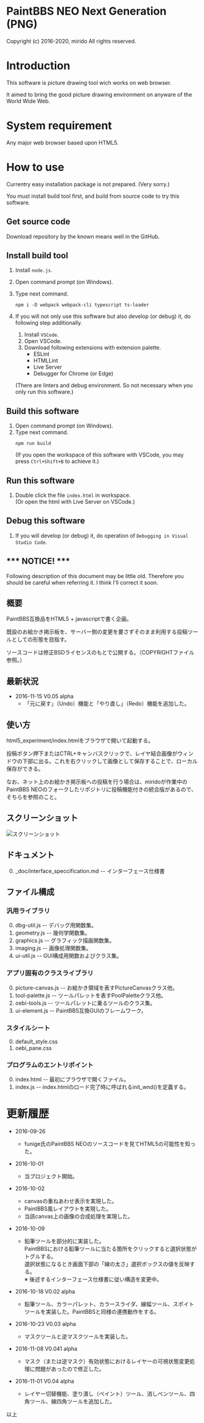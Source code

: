 # PaintBBS NEO Next Generation (PNG)
Copyright (c) 2016-2020, mirido
All rights reserved.

# Introduction
This software is picture drawing tool wich works on web browser.

It aimed to bring the good picture drawing environment on anyware of the World Wide Web.

# System requirement
Any major web browser based upon HTML5.

# How to use
Currentry easy installation package is not prepared. (Very sorry.)

You must install build tool first, and build from source code to try this software. 

## Get source code
Download repository by the known means well in the GitHub.

## Install build tool
1. Install `node.js`.
1. Open command prompt (on Windows).
1. Type next command.
    ```bat:Install node package
    npm i -D webpack webpack-cli typescript ts-loader
    ```
1. If you will not only use this software but also develop (or debug) it, do following step additionally.
    1. Install `VSCode`.
    1. Open VSCode.
    1. Download following extensions with extension palette.
        * ESLint
        * HTMLLint
        * Live Server
        * Debugger for Chrome (or Edge)

    (There are linters and debug environment. So not necessary when you only run this software.)

## Build this software
1. Open command prompt (on Windows).
1. Type next command.
    ```bat:Install node package
    npm run build
    ```
    (If you open the workspace of this software with VSCode, you may press `Ctrl+Shift+B` to achieve it.)

## Run this software
1. Double click the file `index.html` in workspace.<br>(Or open the html with Live Server on VSCode.)

## Debug this software
1. If you will develop (or debug) it, do operation of `Debugging in Visual Studio Code`.

## *** NOTICE! ***
Following description of this document may be little old.
Therefore you should be careful when referring it.
I think I'll correct it soon.

## 概要
PaintBBS互換品をHTML5 + javascriptで書く企画。

既設のお絵かき掲示板を、サーバー側の変更を要さずそのまま利用する投稿ツールとしての形態を目指す。

ソースコードは修正BSDライセンスのもとで公開する。（COPYRIGHTファイル参照。）

## 最新状況
- 2016-11-15 V0.05 alpha
  - 「元に戻す」（Undo）機能と「やり直し」（Redo）機能を追加した。

## 使い方
html5_experiment/index.htmlをブラウザで開いて起動する。

投稿ボタン押下またはCTRL+キャンバスクリックで、レイヤ結合画像がウィンドウの下部に出る。これを右クリックして画像として保存することで、ローカル保存ができる。

なお、ネット上のお絵かき掲示板への投稿を行う場合は、miridoが作業中のPaintBBS NEOのフォークしたリポジトリに投稿機能付きの統合版があるので、そちらを参照のこと。

## スクリーンショット

![スクリーンショット](https://github.com/mirido/html5_experiment/blob/master/_screenshot/app_image.png)


## ドキュメント
0. \_doc/interface_speccification.md -- インターフェース仕様書


## ファイル構成

### 汎用ライブラリ
0. dbg-util.js -- デバッグ用関数集。
0. geometry.js -- 幾何学関数集。
0. graphics.js -- グラフィック描画関数集。
0. imaging.js -- 画像処理関数集。
0. ui-util.js -- GUI構成用関数およびクラス集。

### アプリ固有のクラスライブラリ
0. picture-canvas.js -- お絵かき領域を表すPictureCanvasクラス他。
0. tool-palette.js -- ツールパレットを表すPoolPaletteクラス他。
0. oebi-tools.js -- ツールパレットに乗るツールのクラス集。
0. ui-element.js -- PaintBBS互換GUIのフレームワーク。

### スタイルシート
0. default_style.css
0. oebi_pane.css

### プログラムのエントリポイント
0. index.html -- 最初にブラウザで開くファイル。
0. index.js -- index.htmlのロード完了時に呼ばれるinit_wnd()を定義する。

# 更新履歴

- 2016-09-26
  - funige氏のPaintBBS NEOのソースコードを見てHTML5の可能性を知った。


- 2016-10-01
  - 当プロジェクト開始。


- 2016-10-02
  - canvasの重ねあわせ表示を実現した。
  - PaintBBS風レイアウトを実現した。
  - 当該canvas上の画像の合成処理を実現した。


- 2016-10-09
  - 鉛筆ツールを部分的に実装した。<BR>PaintBBSにおける鉛筆ツールに当たる箇所をクリックすると選択状態がトグルする。<BR>選択状態になるとき画面下部の「線の太さ」選択ボックスの値を反映する。<BR>※ 後述するインターフェース仕様書に従い構造を変更中。


- 2016-10-18 V0.02 alpha
  - 鉛筆ツール、カラーパレット、カラースライダ、線幅ツール、スポイトツールを実装した。PaintBBSと同様の連携動作をする。


- 2016-10-23 V0.03 alpha
  - マスクツールと逆マスクツールを実装した。


- 2016-11-08 V0.041 alpha
  - マスク（または逆マスク）有効状態におけるレイヤーの可視状態変更処理に問題があったので修正した。


- 2016-11-01 V0.04 alpha
  - レイヤー切替機能、塗り潰し（ペイント）ツール、消しペンツール、四角ツール、線四角ツールを追加した。

以上
